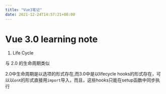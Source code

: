 ```yaml
---
title: "Vue3笔记"
date: 2021-12-24T14:57:21+08:00
---
```


# Vue 3.0  learning note

1. Life Cycle

与 2.0 的生命周期类似

2.0中生命周期是以选项的形式存在,而3.0中是以lifecycle hooks的形式存在，可以以`onX`的形式直接用`import`导入，而且，这些hooks只能在setup函数中同步执行